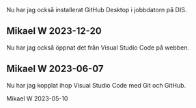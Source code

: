 Nu har jag också installerat GitHub Desktop i jobbdatorn på DIS.

Mikael W
2023-12-20
----------------------------------------------------------------
Nu har jag också öppnat det från Visual Studio Code på webben.

Mikael W
2023-06-07
----------------------------------------------------------------
Nu har jag kopplat ihop Visual Studio Code med Git och GitHub.

Mikael W
2023-05-10